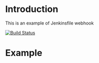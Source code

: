 # Introduction
This is an example of Jenkinsfile webhook

[![Build Status](http://ec2-3-126-91-6.eu-central-1.compute.amazonaws.com/buildStatus/icon?job=jenkinsfile-example)](http://ec2-3-126-91-6.eu-central-1.compute.amazonaws.com/job/jenkinsfile-example/)
# Example
